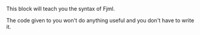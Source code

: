 This block will teach you the syntax of Fjml.

The code given to you won't do anything useful and you don't have to write it.